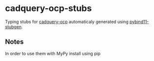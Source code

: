 # cadquery-ocp-stubs

Typing stubs for [cadquery-ocp](https://pypi.org/project/cadquery-ocp/) automaticaly generated using [pybind11-stubgen](https://github.com/CadQuery/pybind11-stubgen).

## Notes

In order to use them with MyPy install using pip
